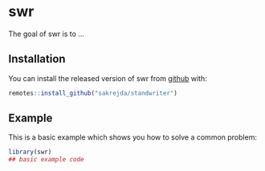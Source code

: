 
# swr

<!-- badges: start -->
<!-- badges: end -->

The goal of swr is to ...

## Installation

You can install the released version of swr from [github](https://github.com/sakrejda/swr) with:

``` r
remotes::install_github("sakrejda/standwriter")
```

## Example

This is a basic example which shows you how to solve a common problem:

``` r
library(swr)
## basic example code
```

